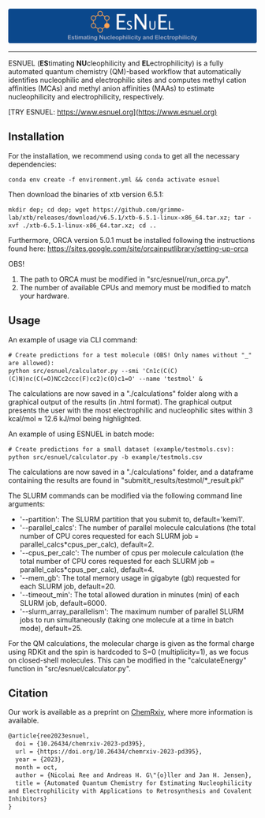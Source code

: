 <p align="center">
  <img src="image/logo.png"/>
</p>

---

ESNUEL (**ES**timating **NU**cleophilicity and **EL**ectrophilicity) is a fully automated quantum chemistry (QM)-based workflow that automatically identifies nucleophilic and electrophilic sites and computes methyl cation affinities (MCAs) and methyl anion affinities (MAAs) to estimate nucleophilicity and electrophilicity, respectively.

[TRY ESNUEL: https://www.esnuel.org](https://www.esnuel.org)

## Installation

For the installation, we recommend using `conda` to get all the necessary dependencies:

    conda env create -f environment.yml && conda activate esnuel


Then download the binaries of xtb version 6.5.1:

    mkdir dep; cd dep; wget https://github.com/grimme-lab/xtb/releases/download/v6.5.1/xtb-6.5.1-linux-x86_64.tar.xz; tar -xvf ./xtb-6.5.1-linux-x86_64.tar.xz; cd ..


Furthermore, ORCA version 5.0.1 must be installed following the instructions found here: https://sites.google.com/site/orcainputlibrary/setting-up-orca

OBS! 
  1) The path to ORCA must be modified in "src/esnuel/run_orca.py".
  2) The number of available CPUs and memory must be modified to match your hardware.


## Usage

An example of usage via CLI command:

    # Create predictions for a test molecule (OBS! Only names without "_" are allowed):
    python src/esnuel/calculator.py --smi 'Cn1c(C(C)(C)N)nc(C(=O)NCc2ccc(F)cc2)c(O)c1=O' --name 'testmol' &
    

The calculations are now saved in a "./calculations" folder along with a graphical output of the results (in .html format).
The graphical output presents the user with the most electrophilic and nucleophilic sites within 3 kcal/mol ≈ 12.6 kJ/mol being highlighted.

An example of using ESNUEL in batch mode:

    # Create predictions for a small dataset (example/testmols.csv):
    python src/esnuel/calculator.py -b example/testmols.csv

The calculations are now saved in a "./calculations" folder, and a dataframe containing the results are found in "submitit_results/testmol/*_result.pkl"


The SLURM commands can be modified via the following command line arguments:
  - '--partition': The SLURM partition that you submit to, default='kemi1'.
  - '--parallel_calcs': The number of parallel molecule calculations (the total number of CPU cores requested for each SLURM job = parallel_calcs*cpus_per_calc), default=2.
  - '--cpus_per_calc': The number of cpus per molecule calculation (the total number of CPU cores requested for each SLURM job = parallel_calcs*cpus_per_calc), default=4.
  - '--mem_gb': The total memory usage in gigabyte (gb) requested for each SLURM job, default=20.
  - '--timeout_min': The total allowed duration in minutes (min) of each SLURM job, default=6000.
  - '--slurm_array_parallelism': The maximum number of parallel SLURM jobs to run simultaneously (taking one molecule at a time in batch mode), default=25.


  For the QM calculations, the molecular charge is given as the formal charge using RDKit and the spin is hardcoded to S=0 (multiplicity=1), as we focus on closed-shell molecules.
  This can be modified in the "calculateEnergy" function in "src/esnuel/calculator.py".


## Citation 

Our work is available as a preprint on [ChemRxiv](https://doi.org/10.26434/chemrxiv-2023-pd395), where more information is available. 
```
@article{ree2023esnuel,
  doi = {10.26434/chemrxiv-2023-pd395},
  url = {https://doi.org/10.26434/chemrxiv-2023-pd395},
  year = {2023},
  month = oct,
  author = {Nicolai Ree and Andreas H. G\"{o}ller and Jan H. Jensen},
  title = {Automated Quantum Chemistry for Estimating Nucleophilicity and Electrophilicity with Applications to Retrosynthesis and Covalent Inhibitors}
}
```
